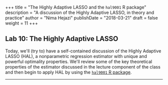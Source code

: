 +++
title = "The Highly Adaptive LASSO and the `hal9001` R package"
description = "A discussion of the Highly Adaptive LASSO, in theory and practice"
author = "Nima Hejazi"
publishDate = "2018-03-21"
draft = false
weight = 11
+++

## Lab 10: The Highly Adaptive LASSO

Today, we'll (try to) have a self-contained discussion of the Highly Adaptive
LASSO (HAL), a nonparametric regression estimator with unique and powerful
optimality properties. We'll review some of the key theoretical properties of
the estimator discussed in the lecture component of the class and then begin to
apply HAL by using the [`hal9001` R
package](https://github.com/jeremyrcoyle/hal9001).

---
